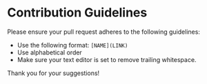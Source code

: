 # Contribution Guidelines

Please ensure your pull request adheres to the following guidelines:

- Use the following format: `[NAME](LINK)`
- Use alphabetical order
- Make sure your text editor is set to remove trailing whitespace.

Thank you for your suggestions!
